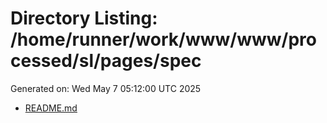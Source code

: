 # Directory Listing: /home/runner/work/www/www/processed/sl/pages/spec
Generated on: Wed May  7 05:12:00 UTC 2025

- [README.md](README.md)
